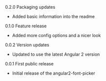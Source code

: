 0.2.0 Packaging updates

  - Added basic information into the readme

0.1.0 Feature release

  - Added more config options and a
  nicer look

0.0.2 Version updates

  - Updated to use the latest Angular 2 version

0.0.1 First public release

  - Initial release of the angular2-font-picker
